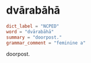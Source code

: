 # dvārabāhā

``` toml
dict_label = "NCPED"
word = "dvārabāhā"
summary = "doorpost."
grammar_comment = "feminine a"
```

doorpost.


